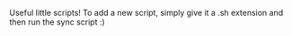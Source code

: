 Useful little scripts! To add a new script, simply give it a .sh extension and then run the sync script :)
